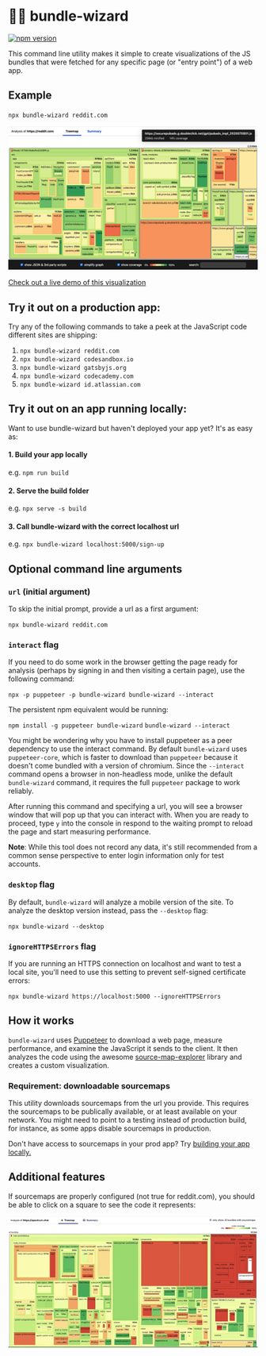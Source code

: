 # 🧙‍♂️ bundle-wizard

[![npm version](https://badge.fury.io/js/bundle-wizard.svg)](https://badge.fury.io/js/bundle-wizard)

This command line utility makes it simple to create visualizations of the JS bundles that were fetched for any specific page (or "entry point") of a web app.

## Example

`npx bundle-wizard reddit.com`

<a href="https://bundle-wizard-spectrum.netlify.app/">
<img src="./reddit-mobile-analysis.png" alt="bundle-wizard interaction showing code for reddit">
</a>

[Check out a live demo of this visualization](https://bundle-wizard-spectrum.netlify.app/)

## Try it out on a production app:

Try any of the following commands to take a peek at the JavaScript code different sites are shipping:

1. `npx bundle-wizard reddit.com`
2. `npx bundle-wizard codesandbox.io`
3. `npx bundle-wizard gatsbyjs.org`
4. `npx bundle-wizard codecademy.com`
5. `npx bundle-wizard id.atlassian.com`

## Try it out on an app running locally:

Want to use bundle-wizard but haven't deployed your app yet? It's as easy as:

#### 1. Build your app locally

e.g. `npm run build`

#### 2. Serve the build folder

e.g. `npx serve -s build`

#### 3. Call bundle-wizard with the correct localhost url

e.g. `npx bundle-wizard localhost:5000/sign-up`

## Optional command line arguments

### `url` (initial argument)

To skip the initial prompt, provide a url as a first argument:

`npx bundle-wizard reddit.com`

### `interact` flag

If you need to do some work in the browser getting the page ready for analysis (perhaps by signing in and then visiting a certain page), use the following command:

`npx -p puppeteer -p bundle-wizard bundle-wizard --interact`

The persistent npm equivalent would be running: 

`npm install -g puppeteer bundle-wizard`
`bundle-wizard --interact`

You might be wondering why you have to install puppeteer as a peer dependency to use the interact command. By default `bundle-wizard` uses `puppeteer-core`, which is faster to download than `puppeteer` because it doesn't come bundled with a version of chromium. Since the `--interact` command opens a browser in non-headless mode, unlike the default `bundle-wizard` command, it requires the full `puppeteer` package to work reliably.

After running this command and specifying a url, you will see a browser window that will pop up that you can interact with. When you are ready to proceed, type `y` into the console in respond to the waiting prompt to reload the page and start measuring performance.

**Note**: While this tool does not record any data, it's still recommended from a common sense perspective to enter login information only for test accounts.

### `desktop` flag

By default, `bundle-wizard` will analyze a mobile version of the site. To analyze the desktop version instead, pass the `--desktop` flag:

`npx bundle-wizard --desktop`

### `ignoreHTTPSErrors` flag

If you are running an HTTPS connection on localhost and want to test a local site, you'll need to use this setting to prevent self-signed certificate errors:

`npx bundle-wizard https://localhost:5000 --ignoreHTTPSErrors`

## How it works

`bundle-wizard` uses [Puppeteer](https://github.com/puppeteer/puppeteer) to download a web page, measure performance, and examine the JavaScript it sends to the client. It then analyzes the code using the awesome [source-map-explorer](https://github.com/danvk/source-map-explorer) library and creates a custom visualization.

### Requirement: downloadable sourcemaps

This utility downloads sourcemaps from the url you provide. This requires the sourcemaps to be publically available, or at least available on your network. You might need to point to a testing instead of production build, for instance, as some apps disable sourcemaps in production.

Don't have access to sourcemaps in your prod app? Try [building your app locally.](#try-it-out-on-an-app-running-locally)

## Additional features

If sourcemaps are properly configured (not true for reddit.com), you should be able to click on a square to see the code it represents:

![demonstration of code feature](./example.gif)
